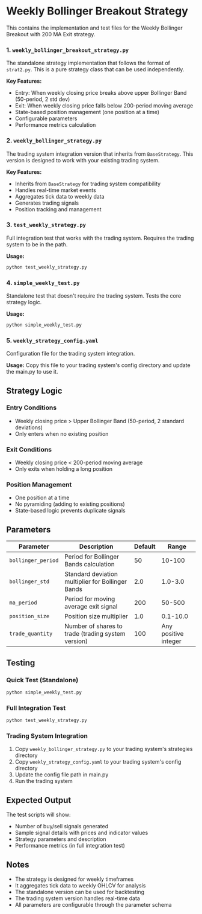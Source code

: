 # Weekly Bollinger Breakout Strategy

This contains the implementation and test files for the Weekly Bollinger Breakout with 200 MA Exit strategy.

### 1. `weekly_bollinger_breakout_strategy.py`
The standalone strategy implementation that follows the format of `strat2.py`. This is a pure strategy class that can be used independently.

**Key Features:**
- Entry: When weekly closing price breaks above upper Bollinger Band (50-period, 2 std dev)
- Exit: When weekly closing price falls below 200-period moving average
- State-based position management (one position at a time)
- Configurable parameters
- Performance metrics calculation

### 2. `weekly_bollinger_strategy.py`
The trading system integration version that inherits from `BaseStrategy`. This version is designed to work with your existing trading system.

**Key Features:**
- Inherits from `BaseStrategy` for trading system compatibility
- Handles real-time market events
- Aggregates tick data to weekly data
- Generates trading signals
- Position tracking and management

### 3. `test_weekly_strategy.py`
Full integration test that works with the trading system. Requires the trading system to be in the path.

**Usage:**
```bash
python test_weekly_strategy.py
```

### 4. `simple_weekly_test.py`
Standalone test that doesn't require the trading system. Tests the core strategy logic.

**Usage:**
```bash
python simple_weekly_test.py
```

### 5. `weekly_strategy_config.yaml`
Configuration file for the trading system integration.

**Usage:**
Copy this file to your trading system's config directory and update the main.py to use it.

## Strategy Logic

### Entry Conditions
- Weekly closing price > Upper Bollinger Band (50-period, 2 standard deviations)
- Only enters when no existing position

### Exit Conditions
- Weekly closing price < 200-period moving average
- Only exits when holding a long position

### Position Management
- One position at a time
- No pyramiding (adding to existing positions)
- State-based logic prevents duplicate signals

## Parameters

| Parameter | Description | Default | Range |
|-----------|-------------|---------|-------|
| `bollinger_period` | Period for Bollinger Bands calculation | 50 | 10-100 |
| `bollinger_std` | Standard deviation multiplier for Bollinger Bands | 2.0 | 1.0-3.0 |
| `ma_period` | Period for moving average exit signal | 200 | 50-500 |
| `position_size` | Position size multiplier | 1.0 | 0.1-10.0 |
| `trade_quantity` | Number of shares to trade (trading system version) | 100 | Any positive integer |

## Testing

### Quick Test (Standalone)
```bash
python simple_weekly_test.py
```

### Full Integration Test
```bash
python test_weekly_strategy.py
```

### Trading System Integration
1. Copy `weekly_bollinger_strategy.py` to your trading system's strategies directory
2. Copy `weekly_strategy_config.yaml` to your trading system's config directory
3. Update the config file path in main.py
4. Run the trading system

## Expected Output

The test scripts will show:
- Number of buy/sell signals generated
- Sample signal details with prices and indicator values
- Strategy parameters and description
- Performance metrics (in full integration test)

## Notes

- The strategy is designed for weekly timeframes
- It aggregates tick data to weekly OHLCV for analysis
- The standalone version can be used for backtesting
- The trading system version handles real-time data
- All parameters are configurable through the parameter schema
